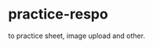 # practice-respo
to practice sheet, image upload and other.
## <!--- {::comment}A te amo {:/COMMENT}--->
